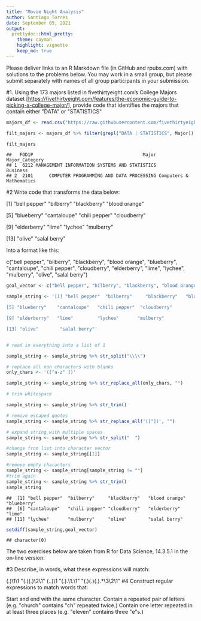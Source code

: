 ```yaml
---
title: "Movie Night Analysis"
author: Santiago Torres
date: September 05, 2021
output:
  prettydoc::html_pretty:
    theme: cayman
    highlight: vignette
    keep_md: true
---
```






Please deliver links to an R Markdown file (in GitHub and rpubs.com) with solutions to the problems below.  You may work in a small group, but please submit separately with names of all group participants in your submission.

#1. Using the 173 majors listed in fivethirtyeight.com’s College Majors dataset [https://fivethirtyeight.com/features/the-economic-guide-to-picking-a-college-major/], provide code that identifies the majors that contain either "DATA" or "STATISTICS"


```r
majors_df <- read.csv("https://raw.githubusercontent.com/fivethirtyeight/data/master/college-majors/majors-list.csv")

filt_majors <- majors_df %>% filter(grepl("DATA | STATISTICS", Major))

filt_majors
```

```
##   FOD1P                                         Major          Major_Category
## 1  6212 MANAGEMENT INFORMATION SYSTEMS AND STATISTICS                Business
## 2  2101      COMPUTER PROGRAMMING AND DATA PROCESSING Computers & Mathematics
```


#2 Write code that transforms the data below:

[1] "bell pepper"  "bilberry"     "blackberry"   "blood orange"

[5] "blueberry"    "cantaloupe"   "chili pepper" "cloudberry"  

[9] "elderberry"   "lime"         "lychee"       "mulberry"    

[13] "olive"        "salal berry"

Into a format like this:

c("bell pepper", "bilberry", "blackberry", "blood orange", "blueberry", "cantaloupe", "chili pepper", "cloudberry", "elderberry", "lime", "lychee", "mulberry", "olive", "salal berry")



```r
goal_vector <- c("bell pepper", "bilberry", "blackberry", "blood orange", "blueberry", "cantaloupe", "chili pepper", "cloudberry", "elderberry", "lime", "lychee", "mulberry", "olive", "salal berry")

sample_string <- '[1] "bell pepper"  "bilberry"     "blackberry"   "blood orange" 

[5] "blueberry"    "cantaloupe"   "chili pepper"  "cloudberry"  

[9] "elderberry"   "lime"         "lychee"       "mulberry"    

[13] "olive"        "salal berry"'


# read in everything into a list of 1

sample_string <- sample_string %>% str_split("\\\\")

# replace all non characters with blanks 
only_chars <- '([^a-z" ])'

sample_string <- sample_string %>% str_replace_all(only_chars, "")

# trim whitespace

sample_string <- sample_string %>% str_trim()

# remove escaped quotes
sample_string <- sample_string %>% str_replace_all('(["])', "")

# expand string with multiple spaces
sample_string <- sample_string %>% str_split("  ")

#change from list into character vector
sample_string <- sample_string[[1]]

#remove empty characters
sample_string <- sample_string[sample_string != ""]
#trim again
sample_string <- sample_string %>% str_trim()
sample_string
```

```
##  [1] "bell pepper"  "bilberry"     "blackberry"   "blood orange" "blueberry"   
##  [6] "cantaloupe"   "chili pepper" "cloudberry"   "elderberry"   "lime"        
## [11] "lychee"       "mulberry"     "olive"        "salal berry"
```

```r
setdiff(sample_string,goal_vector)
```

```
## character(0)
```

The two exercises below are taken from R for Data Science, 14.3.5.1 in the on-line version:

#3 Describe, in words, what these expressions will match:

(.)\1\1
"(.)(.)\\2\\1"
(..)\1
"(.).\\1.\\1"
"(.)(.)(.).*\\3\\2\\1"
#4 Construct regular expressions to match words that:

Start and end with the same character.
Contain a repeated pair of letters (e.g. "church" contains "ch" repeated twice.)
Contain one letter repeated in at least three places (e.g. "eleven" contains three "e"s.)
